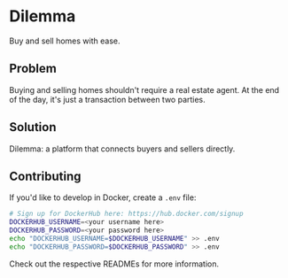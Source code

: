 # Dilemma

Buy and sell homes with ease.

## Problem

Buying and selling homes shouldn't require a real estate agent. At the end of the day, it's just a transaction between two parties.

## Solution

Dilemma: a platform that connects buyers and sellers directly.

## Contributing

If you'd like to develop in Docker, create a `.env` file:

```bash
# Sign up for DockerHub here: https://hub.docker.com/signup
DOCKERHUB_USERNAME=<your username here>
DOCKERHUB_PASSWORD=<your password here>
echo "DOCKERHUB_USERNAME=$DOCKERHUB_USERNAME" >> .env
echo "DOCKERHUB_PASSWORD=$DOCKERHUB_PASSWORD" >> .env
```

Check out the respective READMEs for more information.
